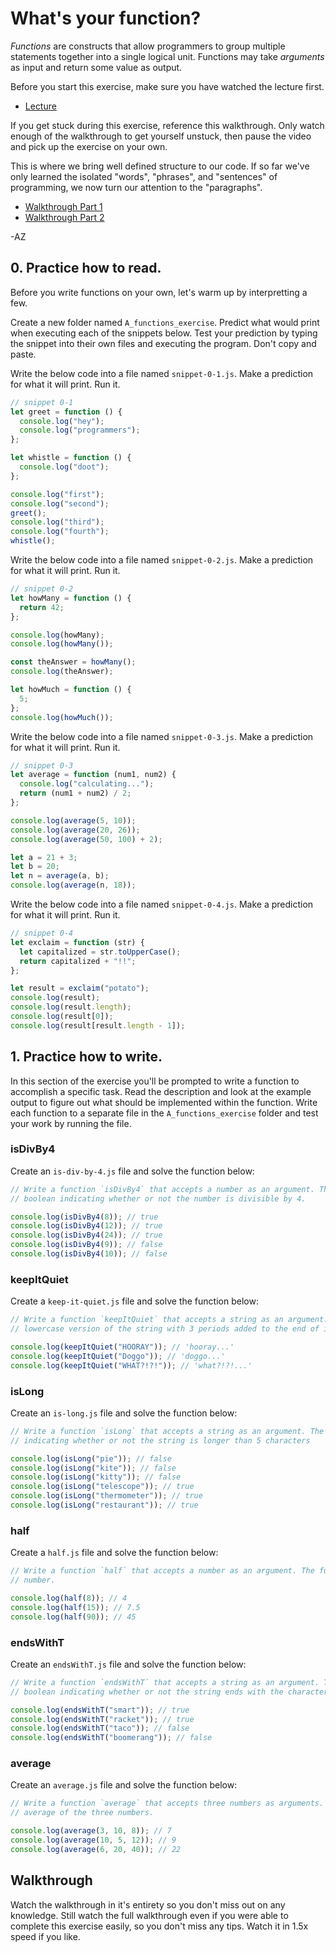 # What's your function?

_Functions_ are constructs that allow programmers to group multiple statements together into a
single logical unit. Functions may take _arguments_ as input and return some value as output.

Before you start this exercise, make sure you have watched the lecture first.

- [Lecture](https://youtu.be/g7fBqWTdeMw)

If you get stuck during this exercise, reference this walkthrough. Only watch enough of the
walkthrough to get yourself unstuck, then pause the video and pick up the exercise on your own.

This is where we bring well defined structure to our code. If so far we've only learned the isolated
"words", "phrases", and "sentences" of programming, we now turn our attention to the "paragraphs".

- [Walkthrough Part 1](https://youtu.be/hS-p8ICd7Ek)
- [Walkthrough Part 2](https://youtu.be/pE9JYGobDQg)

-AZ

## 0. Practice how to read.

Before you write functions on your own, let's warm up by interpretting a few.

Create a new folder named `A_functions_exercise`. Predict what would print when executing each of
the snippets below. Test your prediction by typing the snippet into their own files and executing
the program. Don't copy and paste.

Write the below code into a file named `snippet-0-1.js`. Make a prediction for what it will print.
Run it.

```js
// snippet 0-1
let greet = function () {
  console.log("hey");
  console.log("programmers");
};

let whistle = function () {
  console.log("doot");
};

console.log("first");
console.log("second");
greet();
console.log("third");
console.log("fourth");
whistle();
```

Write the below code into a file named `snippet-0-2.js`. Make a prediction for what it will print.
Run it.

```js
// snippet 0-2
let howMany = function () {
  return 42;
};

console.log(howMany);
console.log(howMany());

const theAnswer = howMany();
console.log(theAnswer);

let howMuch = function () {
  5;
};
console.log(howMuch());
```

Write the below code into a file named `snippet-0-3.js`. Make a prediction for what it will print.
Run it.

```js
// snippet 0-3
let average = function (num1, num2) {
  console.log("calculating...");
  return (num1 + num2) / 2;
};

console.log(average(5, 10));
console.log(average(20, 26));
console.log(average(50, 100) + 2);

let a = 21 + 3;
let b = 20;
let n = average(a, b);
console.log(average(n, 18));
```

Write the below code into a file named `snippet-0-4.js`. Make a prediction for what it will print.
Run it.

```js
// snippet 0-4
let exclaim = function (str) {
  let capitalized = str.toUpperCase();
  return capitalized + "!!";
};

let result = exclaim("potato");
console.log(result);
console.log(result.length);
console.log(result[0]);
console.log(result[result.length - 1]);
```

## 1. Practice how to write.

In this section of the exercise you'll be prompted to write a function to accomplish a specific
task. Read the description and look at the example output to figure out what should be implemented
within the function. Write each function to a separate file in the `A_functions_exercise` folder and
test your work by running the file.

### isDivBy4

Create an `is-div-by-4.js` file and solve the function below:

```js
// Write a function `isDivBy4` that accepts a number as an argument. The function should return a
// boolean indicating whether or not the number is divisible by 4.

console.log(isDivBy4(8)); // true
console.log(isDivBy4(12)); // true
console.log(isDivBy4(24)); // true
console.log(isDivBy4(9)); // false
console.log(isDivBy4(10)); // false
```

### keepItQuiet

Create a `keep-it-quiet.js` file and solve the function below:

```js
// Write a function `keepItQuiet` that accepts a string as an argument. The function should return the
// lowercase version of the string with 3 periods added to the end of it.

console.log(keepItQuiet("HOORAY")); // 'hooray...'
console.log(keepItQuiet("Doggo")); // 'doggo...'
console.log(keepItQuiet("WHAT?!?!")); // 'what?!?!...'
```

### isLong

Create an `is-long.js` file and solve the function below:

```js
// Write a function `isLong` that accepts a string as an argument. The function should return a boolean
// indicating whether or not the string is longer than 5 characters

console.log(isLong("pie")); // false
console.log(isLong("kite")); // false
console.log(isLong("kitty")); // false
console.log(isLong("telescope")); // true
console.log(isLong("thermometer")); // true
console.log(isLong("restaurant")); // true
```

### half

Create a `half.js` file and solve the function below:

```js
// Write a function `half` that accepts a number as an argument. The function should return half of the
// number.

console.log(half(8)); // 4
console.log(half(15)); // 7.5
console.log(half(90)); // 45
```

### endsWithT

Create an `endsWithT.js` file and solve the function below:

```js
// Write a function `endsWithT` that accepts a string as an argument. The function should return a
// boolean indicating whether or not the string ends with the character 't'.

console.log(endsWithT("smart")); // true
console.log(endsWithT("racket")); // true
console.log(endsWithT("taco")); // false
console.log(endsWithT("boomerang")); // false
```

### average

Create an `average.js` file and solve the function below:

```js
// Write a function `average` that accepts three numbers as arguments. The function should return the
// average of the three numbers.

console.log(average(3, 10, 8)); // 7
console.log(average(10, 5, 12)); // 9
console.log(average(6, 20, 40)); // 22
```

## Walkthrough

Watch the walkthrough in it's entirety so you don't miss out on any knowledge. Still watch the full
walkthrough even if you were able to complete this exercise easily, so you don't miss any tips. Watch it
in 1.5x speed if you like.
